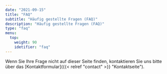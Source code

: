 ```yaml
---
date: "2021-09-15"
title: "FAQ"
subtitle: "Häufig gestellte Fragen (FAQ)"
description: "Häufig gestellte Fragen (FAQ)"
type: "faq"
menu:
  top:
    weight: 90
    idetifier: "faq"
---
```


Wenn Sie Ihre Frage nicht auf dieser Seite finden, kontaktieren Sie uns bitte über das [Kontaktformular]({{< relref "contact" >}} "Kontaktseite").
